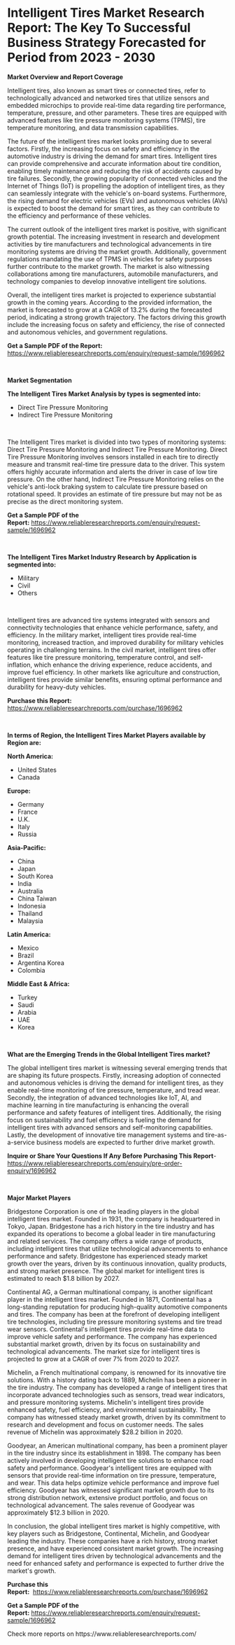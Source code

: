 <p><h1>Intelligent Tires Market Research Report: The Key To Successful Business Strategy Forecasted for Period from 2023 - 2030</h1></p><p><strong>Market Overview and Report Coverage</strong></p>
<p><p>Intelligent tires, also known as smart tires or connected tires, refer to technologically advanced and networked tires that utilize sensors and embedded microchips to provide real-time data regarding tire performance, temperature, pressure, and other parameters. These tires are equipped with advanced features like tire pressure monitoring systems (TPMS), tire temperature monitoring, and data transmission capabilities.</p><p>The future of the intelligent tires market looks promising due to several factors. Firstly, the increasing focus on safety and efficiency in the automotive industry is driving the demand for smart tires. Intelligent tires can provide comprehensive and accurate information about tire condition, enabling timely maintenance and reducing the risk of accidents caused by tire failures. Secondly, the growing popularity of connected vehicles and the Internet of Things (IoT) is propelling the adoption of intelligent tires, as they can seamlessly integrate with the vehicle's on-board systems. Furthermore, the rising demand for electric vehicles (EVs) and autonomous vehicles (AVs) is expected to boost the demand for smart tires, as they can contribute to the efficiency and performance of these vehicles.</p><p>The current outlook of the intelligent tires market is positive, with significant growth potential. The increasing investment in research and development activities by tire manufacturers and technological advancements in tire monitoring systems are driving the market growth. Additionally, government regulations mandating the use of TPMS in vehicles for safety purposes further contribute to the market growth. The market is also witnessing collaborations among tire manufacturers, automobile manufacturers, and technology companies to develop innovative intelligent tire solutions.</p><p>Overall, the intelligent tires market is projected to experience substantial growth in the coming years. According to the provided information, the market is forecasted to grow at a CAGR of 13.2% during the forecasted period, indicating a strong growth trajectory. The factors driving this growth include the increasing focus on safety and efficiency, the rise of connected and autonomous vehicles, and government regulations.</p></p>
<p><strong>Get a Sample PDF of the Report:</strong> <a href="https://www.reliableresearchreports.com/enquiry/request-sample/1696962">https://www.reliableresearchreports.com/enquiry/request-sample/1696962</a></p>
<p>&nbsp;</p>
<p><strong>Market Segmentation</strong></p>
<p><strong>The Intelligent Tires Market Analysis by types is segmented into:</strong></p>
<p><ul><li>Direct Tire Pressure Monitoring</li><li>Indirect Tire Pressure Monitoring</li></ul></p>
<p>&nbsp;</p>
<p><p>The Intelligent Tires market is divided into two types of monitoring systems: Direct Tire Pressure Monitoring and Indirect Tire Pressure Monitoring. Direct Tire Pressure Monitoring involves sensors installed in each tire to directly measure and transmit real-time tire pressure data to the driver. This system offers highly accurate information and alerts the driver in case of low tire pressure. On the other hand, Indirect Tire Pressure Monitoring relies on the vehicle's anti-lock braking system to calculate tire pressure based on rotational speed. It provides an estimate of tire pressure but may not be as precise as the direct monitoring system.</p></p>
<p><strong>Get a Sample PDF of the Report:</strong>&nbsp;<a href="https://www.reliableresearchreports.com/enquiry/request-sample/1696962">https://www.reliableresearchreports.com/enquiry/request-sample/1696962</a></p>
<p>&nbsp;</p>
<p><strong>The Intelligent Tires Market Industry Research by Application is segmented into:</strong></p>
<p><ul><li>Military</li><li>Civil</li><li>Others</li></ul></p>
<p>&nbsp;</p>
<p><p>Intelligent tires are advanced tire systems integrated with sensors and connectivity technologies that enhance vehicle performance, safety, and efficiency. In the military market, intelligent tires provide real-time monitoring, increased traction, and improved durability for military vehicles operating in challenging terrains. In the civil market, intelligent tires offer features like tire pressure monitoring, temperature control, and self-inflation, which enhance the driving experience, reduce accidents, and improve fuel efficiency. In other markets like agriculture and construction, intelligent tires provide similar benefits, ensuring optimal performance and durability for heavy-duty vehicles.</p></p>
<p><strong>Purchase this Report:</strong>&nbsp; <a href="https://www.reliableresearchreports.com/purchase/1696962">https://www.reliableresearchreports.com/purchase/1696962</a></p>
<p>&nbsp;</p>
<p><strong>In terms of Region, the Intelligent Tires Market Players available by Region are:</strong></p>
<p>
    <p> <strong> North America: </strong>
        <ul>
            <li>United States</li>
            <li>Canada</li>
        </ul>
        </p> 
    <p> <strong> Europe: </strong>
        <ul>
            <li>Germany</li>
            <li>France</li>
            <li>U.K.</li>
            <li>Italy</li>
            <li>Russia</li>
        </ul>
        </p> 
    <p> <strong> Asia-Pacific: </strong>
        <ul>
            <li>China</li>
            <li>Japan</li>
            <li>South Korea</li>
            <li>India</li>
            <li>Australia</li>
            <li>China Taiwan</li>
            <li>Indonesia</li>
            <li>Thailand</li>
            <li>Malaysia</li>
        </ul>
        </p> 
    <p> <strong> Latin America: </strong>
        <ul>
            <li>Mexico</li>
            <li>Brazil</li>
            <li>Argentina Korea</li>
            <li>Colombia</li>
        </ul>
        </p> 
    <p> <strong> Middle East & Africa: </strong>
        <ul>
            <li>Turkey</li>
            <li>Saudi</li>
            <li>Arabia</li>
            <li>UAE</li>
            <li>Korea</li>
        </ul>
    </p>
    </p>
<p>&nbsp;</p>
<p><strong>What are the Emerging Trends in the Global Intelligent Tires market?</strong></p>
<p><p>The global intelligent tires market is witnessing several emerging trends that are shaping its future prospects. Firstly, increasing adoption of connected and autonomous vehicles is driving the demand for intelligent tires, as they enable real-time monitoring of tire pressure, temperature, and tread wear. Secondly, the integration of advanced technologies like IoT, AI, and machine learning in tire manufacturing is enhancing the overall performance and safety features of intelligent tires. Additionally, the rising focus on sustainability and fuel efficiency is fueling the demand for intelligent tires with advanced sensors and self-monitoring capabilities. Lastly, the development of innovative tire management systems and tire-as-a-service business models are expected to further drive market growth.</p></p>
<p><strong>Inquire or Share Your Questions If Any Before Purchasing This Report</strong>- <a href="https://www.reliableresearchreports.com/enquiry/pre-order-enquiry/1696962">https://www.reliableresearchreports.com/enquiry/pre-order-enquiry/1696962</a></p>
<p>&nbsp;</p>
<p><strong>Major Market Players</strong></p>
<p><p>Bridgestone Corporation is one of the leading players in the global intelligent tires market. Founded in 1931, the company is headquartered in Tokyo, Japan. Bridgestone has a rich history in the tire industry and has expanded its operations to become a global leader in tire manufacturing and related services. The company offers a wide range of products, including intelligent tires that utilize technological advancements to enhance performance and safety. Bridgestone has experienced steady market growth over the years, driven by its continuous innovation, quality products, and strong market presence. The global market for intelligent tires is estimated to reach $1.8 billion by 2027.</p><p>Continental AG, a German multinational company, is another significant player in the intelligent tires market. Founded in 1871, Continental has a long-standing reputation for producing high-quality automotive components and tires. The company has been at the forefront of developing intelligent tire technologies, including tire pressure monitoring systems and tire tread wear sensors. Continental's intelligent tires provide real-time data to improve vehicle safety and performance. The company has experienced substantial market growth, driven by its focus on sustainability and technological advancements. The market size for intelligent tires is projected to grow at a CAGR of over 7% from 2020 to 2027.</p><p>Michelin, a French multinational company, is renowned for its innovative tire solutions. With a history dating back to 1889, Michelin has been a pioneer in the tire industry. The company has developed a range of intelligent tires that incorporate advanced technologies such as sensors, tread wear indicators, and pressure monitoring systems. Michelin's intelligent tires provide enhanced safety, fuel efficiency, and environmental sustainability. The company has witnessed steady market growth, driven by its commitment to research and development and focus on customer needs. The sales revenue of Michelin was approximately $28.2 billion in 2020.</p><p>Goodyear, an American multinational company, has been a prominent player in the tire industry since its establishment in 1898. The company has been actively involved in developing intelligent tire solutions to enhance road safety and performance. Goodyear's intelligent tires are equipped with sensors that provide real-time information on tire pressure, temperature, and wear. This data helps optimize vehicle performance and improve fuel efficiency. Goodyear has witnessed significant market growth due to its strong distribution network, extensive product portfolio, and focus on technological advancement. The sales revenue of Goodyear was approximately $12.3 billion in 2020.</p><p>In conclusion, the global intelligent tires market is highly competitive, with key players such as Bridgestone, Continental, Michelin, and Goodyear leading the industry. These companies have a rich history, strong market presence, and have experienced consistent market growth. The increasing demand for intelligent tires driven by technological advancements and the need for enhanced safety and performance is expected to further drive the market's growth.</p></p>
<p><strong>Purchase this Report:</strong>&nbsp;&nbsp;<a href="https://www.reliableresearchreports.com/purchase/1696962">https://www.reliableresearchreports.com/purchase/1696962</a></p>
<p></p>
<p><strong>Get a Sample PDF of the Report:</strong>&nbsp;<a href="https://www.reliableresearchreports.com/enquiry/request-sample/1696962">https://www.reliableresearchreports.com/enquiry/request-sample/1696962</a></p>
<p>Check more reports on https://www.reliableresearchreports.com/</p>
